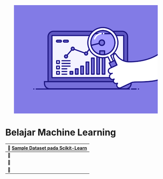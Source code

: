 <p align = "center">
  <img src = "Readme/74pZ.gif" width = 450px>
</p>

# Belajar Machine Learning

| :scroll: [Sample Dataset pada Scikit-Learn](https://github.com/)  |
|:--------------------|
| :scroll: | 
| :scroll: | 
| :scroll: |


